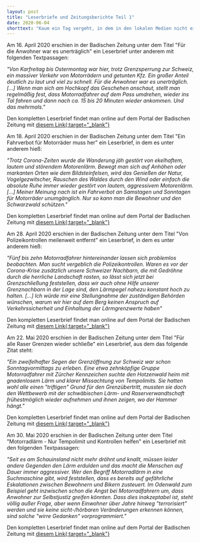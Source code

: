```yaml
---
layout: post
title: "Leserbriefe und Zeitungsberichte Teil 1"
date: 2020-06-04
shorttext: "Kaum ein Tag vergeht, in dem in den lokalen Medien nicht ein Leserbrief oder Bericht über Motorradfahrer erscheint. Viel zu oft sind es Berichte über Tote oder Schwerverletzte, die auf den Rennstrecken rund um B 500, B 317 und B31 verunglücken. Und mindestens genauso oft gibt es redaktionelle Beiträge oder Leserbriefe, in dem Menschen über ihren verzweifelten Kampf gegen den Lärm berichten."
---
```


Am 16. April 2020 erschien in der Badischen Zeitung unter dem Titel "Für die Anwohner war es unerträglich" ein Leserbrief unter anderem mit folgenden Textpassagen: 

<i>"Von Karfreitag bis Ostermontag war hier, trotz Grenzsperrung zur Schweiz, ein massiver Verkehr von Motorrädern und getunten Kfz. Ein großer Anteil deutlich zu laut und viel zu schnell. Für die Anwohner war es unerträglich. [...] Wenn man sich am Hochkopf das Geschehen anschaut, stellt man regelmäßig fest, dass Motorradfahrer auf dem Pass umdrehen, wieder ins Tal fahren und dann nach ca. 15 bis 20 Minuten wieder ankommen. Und das mehrmals."</i>

Den kompletten Leserbrief findet man online auf dem Portal der Badischen Zeitung mit <span style="text-decoration: underline;">[diesem Link](https://www.badische-zeitung.de/leserbriefe-xmack7fqx--184823445.html){:target="_blank"}</span>
 

Am 18. April 2020 erschien in der Badischen Zeitung unter dem Titel "Ein Fahrverbot für Motorräder muss her" ein Leserbrief, in dem es unter anderem hieß: 

<i>"Trotz Corona-Zeiten wurde die Wanderung jäh gestört von ekelhaftem, lautem und störendem Motorenlärm. Bewegt man sich auf Anhöhen oder markanten Orten wie dem Bildsteinfelsen, wird das Genießen der Natur, Vogelgezwitscher, Rauschen des Waldes durch den Wind oder einfach die absolute Ruhe immer wieder gestört von lautem, aggressivem Motorenlärm. [...] Meiner Meinung nach ist ein Fahrverbot an Samstagen und Sonntagen für Motorräder unumgänglich. Nur so kann man die Bewohner und den Schwarzwald schützen."</i>

Den kompletten Leserbrief findet man online auf dem Portal der Badischen Zeitung mit <span style="text-decoration: underline;">[diesem Link](https://www.badische-zeitung.de/leserbriefe-x3seqfiax--184886863.html){:target="_blank"}</span>


Am 28. April 2020 erschien in der Badischen Zeitung unter dem Titel "Von Polizeikontrollen meilenweit entfernt" ein Leserbrief, in dem es unter anderem hieß: 

<i>"Fünf bis zehn Motorradfahrer hintereinander lassen sich problemlos beobachten. Man sucht vergeblich die Polizeikontrollen. Waren es vor der Corona-Krise zusätzlich unsere Schweizer Nachbarn, die mit Gedröhne durch die herrliche Landschaft rasten, so lässt sich jetzt bei Grenzschließung feststellen, dass wir auch ohne Hilfe unserer Grenznachbarn in der Lage sind, den Lärmpegel nahezu konstant hoch zu halten. [...] Ich würde mir eine Stellungnahme der zuständigen Behörden wünschen, warum wir hier auf dem Berg keinen Anspruch auf Verkehrssicherheit und Einhaltung der Lärmgrenzwerte haben"</i>

Den kompletten Leserbrief findet man online auf dem Portal der Badischen Zeitung mit <span style="text-decoration: underline;">[diesem Link](https://www.badische-zeitung.de/leserbriefe-xki3b7yix--185178804.html){:target="_blank"}</span>


Am 22. Mai 2020 erschien in der Badischen Zeitung unter dem Titel "Für alle Raser Grenzen wieder schließe" ein Leserbrief, aus dem das folgende Zitat steht: 

<i>"Ein zweifelhafter Segen der Grenzöffnung zur Schweiz war schon Sonntagvormittags zu erleben. Eine etwa zehnköpfige Gruppe Motorradfahrer mit Zürcher Kennzeichen suchte den Hotzenwald heim mit gnadenlosem Lärm und klarer Missachtung von Tempolimits. Sie hatten wohl alle einen "triftigen" Grund für den Grenzübertritt, mussten sie doch den Wettbewerb mit der schwäbischen Lärm- und Raserverwandtschaft frühestmöglich wieder aufnehmen und ihnen zeigen, wo der Hammer hängt."</i>

Den kompletten Leserbrief findet man online auf dem Portal der Badischen Zeitung mit <span style="text-decoration: underline;">[diesem Link](https://www.badische-zeitung.de/leserbriefe-xukunneqx){:target="_blank"}</span>



Am 30. Mai 2020 erschien in der Badischen Zeitung unter dem Titel "Motorradlärm - Nur Tempolimit und Kontrollen helfen" ein Leserbrief mit den folgenden Textpassagen: 

<i>"Seit es am Schauinsland nicht mehr dröhnt und knallt, müssen leider andere Gegenden den Lärm erdulden und das macht die Menschen auf Dauer immer aggressiver. Wer den Begriff Motorradlärm in eine Suchmaschine gibt, wird feststellen, dass es bereits auf gefährliche Eskalationen zwischen Bewohnern und Bikern zusteuert. Im Odenwald zum Beispiel geht inzwischen schon die Angst bei Motorradfahrern um, dass Anwohner zur Selbstjustiz greifen könnten. Dass dies inakzeptabel ist, steht völlig außer Frage, aber wenn Einwohner über Jahre hinweg "terrorisiert" werden und sie keine sicht-/hörbaren Veränderungen erkennen können, sind solche "wirre Gedanken" vorprogrammiert."</i>

Den kompletten Leserbrief findet man online auf dem Portal der Badischen Zeitung mit <span style="text-decoration: underline;">[diesem Link](https://www.badische-zeitung.de/leserbriefe-xnsfm6tix--185972104.html){:target="_blank"}</span>
